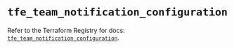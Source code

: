 # `tfe_team_notification_configuration`

Refer to the Terraform Registry for docs: [`tfe_team_notification_configuration`](https://registry.terraform.io/providers/hashicorp/tfe/0.63.0/docs/resources/team_notification_configuration).
